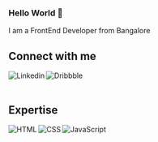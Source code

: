 ### Hello World 👋
I am a FrontEnd Developer from Bangalore
<br>
## Connect with me
[<img align="left" alt="Linkedin" src="https://img.icons8.com/fluent/48/000000/linkedin.png"/>](https://www.linkedin.com/in/kiran-acharya-2b8034110)
[<img align="left" alt="Dribbble" src="https://img.icons8.com/office/40/000000/dribbble.png"/>](https://dribbble.com/KiranAcharya)
<br>
<br>
## Expertise
<img align="left" alt="HTML" src="https://img.icons8.com/color/48/000000/html-5--v1.png"/>
<img align="left" alt="CSS" src="https://img.icons8.com/color/48/000000/css3.png"/>
<img align="left" alt="JavaScript" src="https://img.icons8.com/color/48/000000/javascript--v2.png"/>
<br>
<br>
